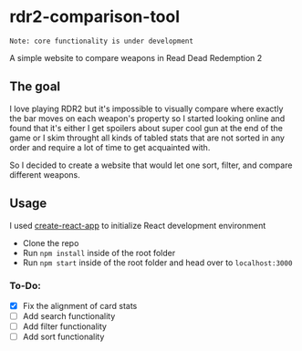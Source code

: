# rdr2-comparison-tool 
`Note: core functionality is under development`

A simple website to compare weapons in Read Dead Redemption 2

## The goal
I love playing RDR2 but it's impossible to visually compare where exactly the bar moves on each weapon's property so I started looking online and found that it's either I get spoilers about super cool gun at the end of the game or I skim throught all kinds of tabled stats that are not sorted in any order and require a lot of time to get acquainted with.

So I decided to create a website that would let one sort, filter, and compare different weapons.

## Usage
I used [create-react-app](https://github.com/facebook/create-react-app) to initialize React development environment
* Clone the repo
* Run `npm install` inside of the root folder
* Run `npm start` inside of the root folder and head over to `localhost:3000`

### To-Do:
- [x] Fix the alignment of card stats
- [ ] Add search functionality
- [ ] Add filter functionality
- [ ] Add sort functionality
